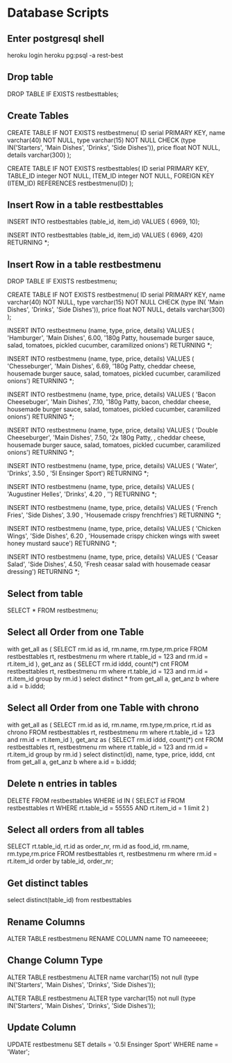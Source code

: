 # Database Scripts

## Enter postgresql shell

heroku login 
heroku pg:psql -a rest-best

## Drop table

DROP TABLE IF EXISTS restbesttables;


## Create Tables
CREATE TABLE IF NOT EXISTS restbestmenu(
ID          serial PRIMARY KEY,
name        varchar(40) NOT NULL,
type        varchar(15) NOT NULL CHECK (type IN('Starters', 'Main Dishes', 'Drinks', 'Side Dishes')), 
price       float NOT NULL, 
details     varchar(300) 
);

CREATE TABLE IF NOT EXISTS restbesttables(
ID          serial PRIMARY KEY,
TABLE_ID    integer NOT NULL,
ITEM_ID     integer NOT NULL,
FOREIGN KEY (ITEM_ID) REFERENCES restbestmenu(ID)
);


## Insert Row in a table restbesttables
INSERT INTO restbesttables (table_id, item_id)
VALUES ( 6969, 10);

INSERT INTO restbesttables (table_id, item_id)
VALUES ( 6969, 420)
RETURNING *;



## Insert Row in a table restbestmenu
DROP TABLE IF EXISTS restbestmenu;

CREATE TABLE IF NOT EXISTS restbestmenu(
ID          serial PRIMARY KEY,
name        varchar(40) NOT NULL,
type        varchar(15) NOT NULL CHECK (type IN( 'Main Dishes', 'Drinks', 'Side Dishes')), 
price       float NOT NULL, 
details     varchar(300) 
);

INSERT INTO restbestmenu (name, type, price, details)
VALUES ( 'Hamburger', 'Main Dishes', 6.00, '180g Patty, housemade burger sauce, salad, tomatoes, pickled cucumber, caramilized onions')
RETURNING *;

INSERT INTO restbestmenu (name, type, price, details)
VALUES ( 'Chesseburger', 'Main Dishes', 6.69, '180g Patty, cheddar cheese, housemade burger sauce, salad, tomatoes, pickled cucumber, caramilized onions')
RETURNING *;

INSERT INTO restbestmenu (name, type, price, details)
VALUES ( 'Bacon Cheesebuger', 'Main Dishes', 7.10, '180g Patty, bacon, cheddar cheese, housemade burger sauce, salad, tomatoes, pickled cucumber, caramilized onions')
RETURNING *;

INSERT INTO restbestmenu (name, type, price, details)
VALUES ( 'Double Cheeseburger', 'Main Dishes', 7.50, '2x 180g Patty, , cheddar cheese, housemade burger sauce, salad, tomatoes, pickled cucumber, caramilized onions')
RETURNING *;

INSERT INTO restbestmenu (name, type, price, details)
VALUES ( 'Water', 'Drinks', 3.50 , '5l Ensinger Sport')
RETURNING *;

INSERT INTO restbestmenu (name, type, price, details)
VALUES ( 'Augustiner Helles', 'Drinks', 4.20 , '')
RETURNING *;

INSERT INTO restbestmenu (name, type, price, details)
VALUES ( 'French Fries', 'Side Dishes', 3.90 , 'Housemade crispy frenchfries')
RETURNING *;

INSERT INTO restbestmenu (name, type, price, details)
VALUES ( 'Chicken Wings', 'Side Dishes', 6.20 , 'Housemade crispy chicken wings with sweet honey mustard sauce')
RETURNING *;

INSERT INTO restbestmenu (name, type, price, details)
VALUES ( 'Ceasar Salad', 'Side Dishes', 4.50, 'Fresh ceasar salad with housemade ceasar dressing')
RETURNING *;






## Select from table

SELECT * FROM restbestmenu;


## Select all Order from one Table
with get_all as (
    SELECT rm.id as id, rm.name, rm.type,rm.price
    FROM restbesttables rt, restbestmenu rm 
    where rt.table_id = 123
    and rm.id = rt.item_id
), get_anz as (
    SELECT rm.id iddd, count(*) cnt
    FROM restbesttables rt, restbestmenu rm 
    where rt.table_id = 123
    and rm.id = rt.item_id
    group by rm.id
)
select distinct * 
from get_all a, get_anz b 
where a.id = b.iddd;

## Select all Order from one Table with chrono
with get_all as (
    SELECT rm.id as id, rm.name, rm.type,rm.price, rt.id as chrono
    FROM restbesttables rt, restbestmenu rm
    where rt.table_id = 123
    and rm.id = rt.item_id
), get_anz as (
    SELECT rm.id iddd, count(*) cnt
    FROM restbesttables rt, restbestmenu rm
    where rt.table_id = 123
    and rm.id = rt.item_id
    group by rm.id
)
select distinct(id), name, type, price, iddd, cnt
from get_all a, get_anz b
where a.id = b.iddd;

## Delete n entries in tables

DELETE FROM restbesttables
WHERE id  IN (
    SELECT id 
    FROM restbesttables rt
    WHERE rt.table_id = 55555
    AND rt.item_id = 1
    limit 2
    )

## Select all orders from all tables
SELECT rt.table_id, rt.id as order_nr,  rm.id as food_id, rm.name, rm.type,rm.price
FROM restbesttables rt, restbestmenu rm 
where rm.id = rt.item_id
order by table_id, order_nr;

## Get distinct tables
select distinct(table_id)
from restbesttables


## Rename Columns

ALTER TABLE restbestmenu 
RENAME COLUMN name TO nameeeeee;

## Change Column Type 

ALTER TABLE restbestmenu
ALTER name varchar(15) not null (type IN('Starters', 'Main Dishes', 'Drinks', 'Side Dishes'));

ALTER TABLE restbestmenu
ALTER type varchar(15) not null (type IN('Starters', 'Main Dishes', 'Drinks', 'Side Dishes'));
## Update Column 
UPDATE restbestmenu 
SET details = '0.5l Ensinger Sport'
WHERE name = 'Water';

